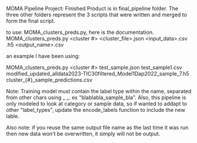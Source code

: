 MOMA Pipeline Project:
Finished Product is in final_pipeline folder. The three other folders represent the 3 scripts that were written and merged to form the final script.

to use: MOMA_clusters_preds.py, here is the documentation.
MOMA_clusters_preds.py <cluster #> <cluster_file>.json <input_data>.csv <neuralnetwork>.h5 <output_name>.csv

an example I have been using:

MOMA_clusters_preds.py <cluster #> test_sample.json test_sample1.csv modified_updated_alldata2023-TIC30filtered_Model1Dap2022_sample_7.h5 cluster_{#}_sample_predictions.csv

Note: Training model must contain the label type within the name, separated from other chars using _ _. ex "blablabla_sample_bla". Also, this pipeline is only modeled to look at category or sample data, so if wanted to addapt to other "label_types", update the encode_labels function to include the new lable.

Also note: if you reuse the same output file name as the last time it was run then new data won't be overwritten, it simply will not be output.
